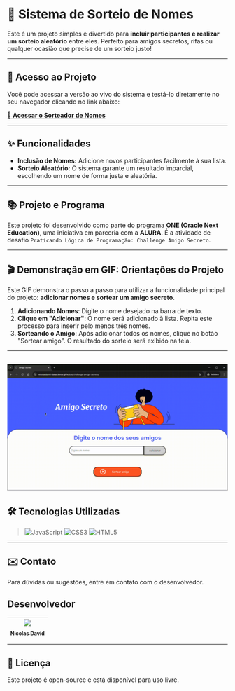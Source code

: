 # 🎉 Sistema de Sorteio de Nomes

Este é um projeto simples e divertido para **incluir participantes e realizar um sorteio aleatório** entre eles. Perfeito para amigos secretos, rifas ou qualquer ocasião que precise de um sorteio justo!

---

## 🚀 Acesso ao Projeto

Você pode acessar a versão ao vivo do sistema e testá-lo diretamente no seu navegador clicando no link abaixo:

**[🔗 Acessar o Sorteador de Nomes](https://nicolasdavid-datascience.github.io/challenge-amigo-secreto/)**

---

## ✨ Funcionalidades

-   **Inclusão de Nomes:** Adicione novos participantes facilmente à sua lista.
-   **Sorteio Aleatório:** O sistema garante um resultado imparcial, escolhendo um nome de forma justa e aleatória.

---

## 📚 Projeto e Programa

Este projeto foi desenvolvido como parte do programa **ONE (Oracle Next Education)**, uma iniciativa em parceria com a **ALURA**. É a atividade de desafio `Praticando Lógica de Programação: Challenge Amigo Secreto`.

---

## 🎬 Demonstração em GIF: Orientações do Projeto

Este GIF demonstra o passo a passo para utilizar a funcionalidade principal do projeto: **adicionar nomes e sortear um amigo secreto**.

1.  **Adicionando Nomes**: Digite o nome desejado na barra de texto.
2.  **Clique em "Adicionar"**: O nome será adicionado à lista. Repita este processo para inserir pelo menos três nomes.
3.  **Sorteando o Amigo**: Após adicionar todos os nomes, clique no botão "Sortear amigo". O resultado do sorteio será exibido na tela.

---

![Demonstração do fluxo de uso do projeto](assets/demo.gif)
---

## 🛠️ Tecnologias Utilizadas

>![JavaScript](https://img.shields.io/badge/JavaScript-F7DF1E?style=for-the-badge&logo=javascript&logoColor=black)
>![CSS3](https://img.shields.io/badge/CSS3-1572B6?style=for-the-badge&logo=css3&logoColor=white)
>![HTML5](https://img.shields.io/badge/HTML5-E34F26?style=for-the-badge&logo=html5&logoColor=white)

---

## ✉️ Contato

Para dúvidas ou sugestões, entre em contato com o desenvolvedor.

## Desenvolvedor
| [<img loading="lazy" src="https://github.com/user-attachments/assets/67049ae6-daaf-4374-955c-c96e04310e6e?v=4" width=115><br><sub>Nicolas David</sub>](https://github.com/nicolasdavid-datascience) |
| :---: |

---

## 📜 Licença

Este projeto é open-source e está disponível para uso livre.
